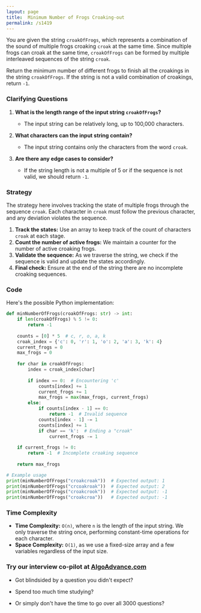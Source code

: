 ```yaml
---
layout: page
title:  Minimum Number of Frogs Croaking-out
permalink: /s1419
---
```


You are given the string `croakOfFrogs`, which represents a combination of the sound of multiple frogs croaking `croak` at the same time. Since multiple frogs can croak at the same time, `croakOfFrogs` can be formed by multiple interleaved sequences of the string `croak`.

Return the minimum number of different frogs to finish all the croakings in the string `croakOfFrogs`. If the string is not a valid combination of croakings, return `-1`.

### Clarifying Questions

1. **What is the length range of the input string `croakOfFrogs`?**
   - The input string can be relatively long, up to 100,000 characters.

2. **What characters can the input string contain?**
   - The input string contains only the characters from the word `croak`.

3. **Are there any edge cases to consider?**
   - If the string length is not a multiple of 5 or if the sequence is not valid, we should return `-1`.

### Strategy

The strategy here involves tracking the state of multiple frogs through the sequence `croak`. Each character in `croak` must follow the previous character, and any deviation violates the sequence.

1. **Track the states:** Use an array to keep track of the count of characters `croak` at each stage.
2. **Count the number of active frogs:** We maintain a counter for the number of active croaking frogs.
3. **Validate the sequence:** As we traverse the string, we check if the sequence is valid and update the states accordingly.
4. **Final check:** Ensure at the end of the string there are no incomplete croaking sequences.

### Code

Here's the possible Python implementation:

```python
def minNumberOfFrogs(croakOfFrogs: str) -> int:
    if len(croakOfFrogs) % 5 != 0:
        return -1
    
    counts = [0] * 5  # c, r, o, a, k
    croak_index = {'c': 0, 'r': 1, 'o': 2, 'a': 3, 'k': 4}
    current_frogs = 0
    max_frogs = 0
    
    for char in croakOfFrogs:
        index = croak_index[char]
        
        if index == 0:  # Encountering 'c'
            counts[index] += 1
            current_frogs += 1
            max_frogs = max(max_frogs, current_frogs)
        else:
            if counts[index - 1] == 0:
                return -1  # Invalid sequence
            counts[index - 1] -= 1
            counts[index] += 1
            if char == 'k':  # Ending a "croak"
                current_frogs -= 1
                
    if current_frogs != 0:
        return -1  # Incomplete croaking sequence
    
    return max_frogs

# Example usage
print(minNumberOfFrogs("croakcroak"))  # Expected output: 1
print(minNumberOfFrogs("crcoakroak"))  # Expected output: 2
print(minNumberOfFrogs("croakcrook"))  # Expected output: -1
print(minNumberOfFrogs("croakcroa"))   # Expected output: -1
```

### Time Complexity

- **Time Complexity:** `O(n)`, where `n` is the length of the input string. We only traverse the string once, performing constant-time operations for each character.
- **Space Complexity:** `O(1)`, as we use a fixed-size array and a few variables regardless of the input size.


### Try our interview co-pilot at [AlgoAdvance.com](https://algoAdvance.com)

- Got blindsided by a question you didn't expect?

- Spend too much time studying?

- Or simply don't have the time to go over all 3000 questions?

